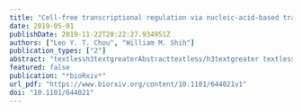 ```yaml
---
title: "Cell-free transcriptional regulation via nucleic-acid-based transcription factors"
date: 2019-05-01
publishDate: 2019-11-22T20:22:27.934951Z
authors: ["Leo Y. T. Chou", "William M. Shih"]
publication_types: ["2"]
abstract: "textlessh3textgreaterAbstracttextless/h3textgreater textlessptextgreaterCells execute complex transcriptional programs by deploying distinct protein regulatory assemblies that interact with cis-regulatory elements throughout the genome. Using concepts from DNA nanotechnology, we synthetically recapitulated this feature in cell-free gene networks actuated by T7 RNA polymerase (RNAP). Our approach involves engineering nucleic-acid hybridization interactions between a T7 RNAP site-specifically functionalized with single-stranded DNA (ssDNA), templates displaying cis-regulatory ssDNA domains, and auxiliary nucleic-acid assemblies acting as artificial transcription factors (TFs). By relying on nucleic-acid hybridization, de novo regulatory assemblies can be computationally designed to emulate features of protein-based TFs, such as cooperativity and combinatorial binding, while offering unique advantages such as programmability, chemical stability, and scalability. We illustrate the use of nucleic-acid TFs to implement transcriptional logic, cascading, feedback, and multiplexing. This framework will enable rapid prototyping of increasingly complex in vitro genetic devices for applications such as portable diagnostics, bio-analysis, and the design of adaptive materials.textless/ptextgreater"
featured: false
publication: "*bioRxiv*"
url_pdf: "https://www.biorxiv.org/content/10.1101/644021v1"
doi: "10.1101/644021"
---
```


